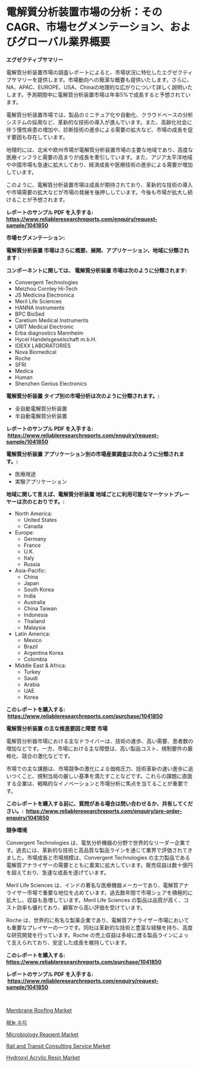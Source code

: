 <p><h1>電解質分析装置市場の分析：そのCAGR、市場セグメンテーション、およびグローバル業界概要</h1></p><p><strong>エグゼクティブサマリー</strong></p>
<p><p>電解質分析装置市場の調査レポートによると、市場状況に特化したエグゼクティブサマリーを提供します。市場動向への簡潔な概要も提供いたします。さらに、NA、APAC、EUROPE、USA、Chinaの地理的な広がりについて詳しく説明いたします。予測期間中に電解質分析装置市場は年率5%で成長すると予想されています。</p><p>電解質分析装置市場では、製品のミニチュア化や自動化、クラウドベースの分析システムの採用など、革新的な技術の導入が進んでいます。また、高齢化社会に伴う慢性疾患の増加や、診断技術の進歩による需要の拡大など、市場の成長を促す要因も存在しています。</p><p>地理的には、北米や欧州市場が電解質分析装置市場の主要な地域であり、高度な医療インフラと需要の高まりが成長を牽引しています。また、アジア太平洋地域や中国市場も急速に拡大しており、経済成長や医療技術の進歩による需要が増加しています。</p><p>このように、電解質分析装置市場は成長が期待されており、革新的な技術の導入や市場需要の拡大などが市場の発展を後押ししています。今後も市場が拡大し続けることが予想されます。</p></p>
<p><strong>レポートのサンプル PDF を入手する: <a href="https://www.reliableresearchreports.com/enquiry/request-sample/1041850">https://www.reliableresearchreports.com/enquiry/request-sample/1041850</a></strong></p>
<p><strong>市場セグメンテーション:</strong></p>
<p><strong> 電解質分析装置 市場はさらに概要、展開、アプリケーション、地域に分類されます :</strong></p>
<p><strong>コンポーネントに関しては、 電解質分析装置 市場は次のように分類されます: &nbsp;</strong></p>
<p><ul><li>Convergent Technologies</li><li>Meizhou Cornley Hi-Tech</li><li>JS Medicina Electronica</li><li>Meril Life Sciences</li><li>HANNA Instruments</li><li>BPC BioSed</li><li>Caretium Medical Instruments</li><li>URIT Medical Electronic</li><li>Erba diagnostics Mannheim</li><li>Hycel Handelsgeselschaft m.b.H.</li><li>IDEXX LABORATORIES</li><li>Nova Biomedical</li><li>Roche</li><li>SFRI</li><li>Medica</li><li>Human</li><li>Shenzhen Genius Electronics</li></ul></p>
<p><strong> 電解質分析装置 タイプ別の市場分析は次のように分類されます。:</strong></p>
<p><ul><li>全自動電解質分析装置</li><li>半自動電解質分析装置</li></ul></p>
<p><strong>レポートのサンプル PDF を入手する: &nbsp;<a href="https://www.reliableresearchreports.com/enquiry/request-sample/1041850">https://www.reliableresearchreports.com/enquiry/request-sample/1041850</a></strong></p>
<p><strong> 電解質分析装置 アプリケーション別の市場産業調査は次のように分類されます。:</strong></p>
<p><ul><li>医療用途</li><li>実験アプリケーション</li></ul></p>
<p><strong>地域に関して言えば、電解質分析装置 地域ごとに利用可能なマーケットプレーヤーは次のとおりです。:</strong></p>
<p><ul>
    <li>
        North America:
        <ul>
            <li>United States</li>
            <li>Canada</li>
        </ul>
    </li>
    <li>
        Europe:
        <ul>
            <li>Germany</li>
            <li>France</li>
            <li>U.K.</li>
            <li>Italy</li>
            <li>Russia</li>
        </ul>
    </li>
    <li>
        Asia-Pacific:
        <ul>
            <li>China</li>
            <li>Japan</li>
            <li>South Korea</li>
            <li>India</li>
            <li>Australia</li>
            <li>China Taiwan</li>
            <li>Indonesia</li>
            <li>Thailand</li>
            <li>Malaysia</li>
        </ul>
    </li>
    <li>
        Latin America:
        <ul>
            <li>Mexico</li>
            <li>Brazil</li>
            <li>Argentina Korea</li>
            <li>Colombia</li>
        </ul>
    </li>
    <li>
        Middle East & Africa:
        <ul>
            <li>Turkey</li>
            <li>Saudi</li>
            <li>Arabia</li>
            <li>UAE</li>
            <li>Korea</li>
        </ul>
    </li>
    </ul></p>
<p><strong>このレポートを購入する: &nbsp;<a href="https://www.reliableresearchreports.com/purchase/1041850">https://www.reliableresearchreports.com/purchase/1041850</a></strong></p>
<p><strong>電解質分析装置 の主な推進要因と障壁 市場</strong></p>
<p><p>電解質分析器市場における主なドライバーは、技術の進歩、高い需要、患者数の増加などです。一方、市場における主な障壁は、高い製品コスト、規制要件の厳格化、競合の激化などです。</p><p>市場での主な課題は、市場競争の激化による価格圧力、技術革新の速い進歩に追いつくこと、規制当局の厳しい基準を満たすことなどです。これらの課題に直面する企業は、戦略的なイノベーションと市場分析に焦点を当てることが重要です。</p></p>
<p><strong>このレポートを購入する前に、質問がある場合は問い合わせるか、共有してください。:&nbsp; <a href="https://www.reliableresearchreports.com/enquiry/pre-order-enquiry/1041850">https://www.reliableresearchreports.com/enquiry/pre-order-enquiry/1041850</a></strong></p>
<p><strong>競争環境</strong></p>
<p><p>Convergent Technologies は、電気分析機器の分野で世界的なリーダー企業です。過去には、革新的な技術と高品質な製品ラインを通じて業界で評価されてきました。市場成長と市場規模は、Convergent Technologies の主力製品である電解質アナライザーの需要とともに着実に拡大しています。販売収益は数十億円を超えており、急速な成長を遂げています。</p><p>Meril Life Sciences は、インドの著名な医療機器メーカーであり、電解質アナライザー市場で重要な地位を占めています。過去数年間で市場シェアを積極的に拡大し、収益も急増しています。Meril Life Sciences の製品は品質が高く、コスト効率も優れており、顧客から高い評価を受けています。</p><p>Roche は、世界的に有名な製薬企業であり、電解質アナライザー市場においても重要なプレイヤーの一つです。同社は革新的な技術と豊富な経験を持ち、高度な研究開発を行っています。Roche の売上収益は多岐に渡る製品ラインによって支えられており、安定した成長を維持しています。</p></p>
<p><strong>このレポートを購入する: &nbsp; <a href="https://www.reliableresearchreports.com/purchase/1041850">https://www.reliableresearchreports.com/purchase/1041850</a></strong></p>
<p><strong>レポートのサンプル PDF を入手する: &nbsp;<a href="https://www.reliableresearchreports.com/enquiry/request-sample/1041850">https://www.reliableresearchreports.com/enquiry/request-sample/1041850</a></strong><strong></strong></p>
<p>&nbsp;</p>
<p><p><a href="https://github.com/luckyshygirl/Market-Research-Report-List-3/blob/main/membrane-roofing-market.md">Membrane Roofing Market</a></p><p><a href="https://github.com/vsnao330707/Market-Research-Report-List-1/blob/main/6011960189479.md">페놀 수지</a></p><p><a href="https://shimmer-gardenia-37a.notion.site/Microbiology-Reagent-Market-Analysis-Examines-its-Scope-on-Growth-Opportunities-and-Forecasted-Tren-9babc6c6885640da9565df352a2de045">Microbiology Reagent Market</a></p><p><a href="https://view.publitas.com/reportprime-1/rail-and-transit-consulting-service-market-size-share-trends-analysis-report-by-material-by-type-by-end-user-by-region-and-segment-forecasts-2023-2030/">Rail and Transit Consulting Service Market</a></p><p><a href="https://github.com/markusgodoy/Market-Research-Report-List-2/blob/main/hydroxyl-acrylic-resin-market.md">Hydroxyl Acrylic Resin Market</a></p></p>
